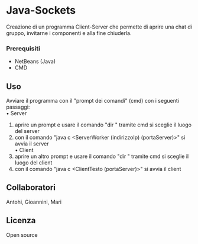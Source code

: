 # Java-Sockets

Creazione di un programma Client-Server che permette di aprire una chat di gruppo, invitarne i componenti e alla fine chiuderla.

### Prerequisiti

* NetBeans (Java)
* CMD

## Uso

Avviare il programma con il "prompt dei comandi" (cmd) con i seguenti passaggi:<br>
• Server
 1. aprire un prompt e usare il comando "dir <cartella di destinazione server>" tramite cmd si sceglie il luogo del server
 2. con il comando "java c <ServerWorker (indirizzoIp) (portaServer)>" si avvia il server<br>
• Client
 1. aprire un altro prompt e usare il comando "dir <cartella di destinazione client>" tramite cmd si sceglie il luogo del client
 2. con il comando "java c <ClientTesto (portaServer)>" si avvia il client

## Collaboratori
 
Antohi, Gioannini, Mari

## Licenza

Open source
